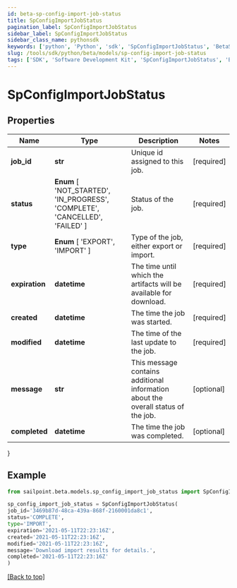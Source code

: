 ```yaml
---
id: beta-sp-config-import-job-status
title: SpConfigImportJobStatus
pagination_label: SpConfigImportJobStatus
sidebar_label: SpConfigImportJobStatus
sidebar_class_name: pythonsdk
keywords: ['python', 'Python', 'sdk', 'SpConfigImportJobStatus', 'BetaSpConfigImportJobStatus'] 
slug: /tools/sdk/python/beta/models/sp-config-import-job-status
tags: ['SDK', 'Software Development Kit', 'SpConfigImportJobStatus', 'BetaSpConfigImportJobStatus']
---
```


# SpConfigImportJobStatus


## Properties

Name | Type | Description | Notes
------------ | ------------- | ------------- | -------------
**job_id** | **str** | Unique id assigned to this job. | [required]
**status** |  **Enum** [  'NOT_STARTED',    'IN_PROGRESS',    'COMPLETE',    'CANCELLED',    'FAILED' ] | Status of the job. | [required]
**type** |  **Enum** [  'EXPORT',    'IMPORT' ] | Type of the job, either export or import. | [required]
**expiration** | **datetime** | The time until which the artifacts will be available for download. | [required]
**created** | **datetime** | The time the job was started. | [required]
**modified** | **datetime** | The time of the last update to the job. | [required]
**message** | **str** | This message contains additional information about the overall status of the job. | [optional] 
**completed** | **datetime** | The time the job was completed. | [optional] 
}

## Example

```python
from sailpoint.beta.models.sp_config_import_job_status import SpConfigImportJobStatus

sp_config_import_job_status = SpConfigImportJobStatus(
job_id='3469b87d-48ca-439a-868f-2160001da8c1',
status='COMPLETE',
type='IMPORT',
expiration='2021-05-11T22:23:16Z',
created='2021-05-11T22:23:16Z',
modified='2021-05-11T22:23:16Z',
message='Download import results for details.',
completed='2021-05-11T22:23:16Z'
)

```
[[Back to top]](#) 

